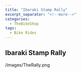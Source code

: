 ```yaml
---
title: "Ibaraki Stamp Rally"
excerpt_separator: "<!--more-->"
categories:
  - TheBikeShop
tags:
  - Bike Rides
---
```

## Ibaraki Stamp Rally

/images/TheRally.png
